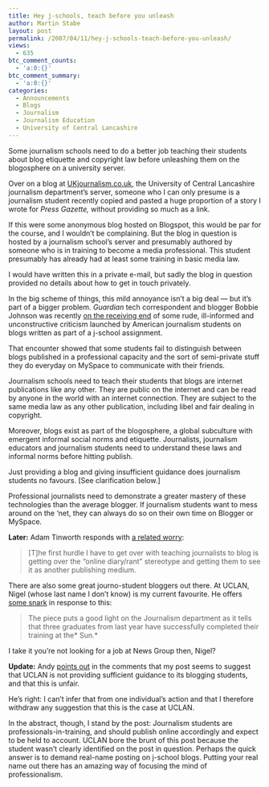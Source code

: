```yaml
---
title: Hey j-schools, teach before you unleash
author: Martin Stabe
layout: post
permalink: /2007/04/11/hey-j-schools-teach-before-you-unleash/
views:
  - 635
btc_comment_counts:
  - 'a:0:{}'
btc_comment_summary:
  - 'a:0:{}'
categories:
  - Announcements
  - Blogs
  - Journalism
  - Journalism Education
  - University of Central Lancashire
---
```

Some journalism schools need to do a better job teaching their students about blog etiquette and copyright law before unleashing them on the blogosphere on a university server.

Over on a blog at [UKjournalism.co.uk][1], the University of Central Lancashire journalism department&#8217;s server, someone who I can only presume is a journalism student recently copied and pasted a huge proportion of a story I wrote for *Press Gazette,* without providing so much as a link.

If this were some anonymous blog hosted on Blogspot, this would be par for the course, and I wouldn&#8217;t be complaining. But the blog in question is hosted by a journalism school&#8217;s server and presumably authored by someone who is in training to become a media professional. This student presumably has already had at least some training in basic media law.

I would have written this in a private e-mail, but sadly the blog in question provided no details about how to get in touch privately.

In the big scheme of things, this mild annoyance isn&#8217;t a big deal — but it&#8217;s part of a bigger problem. *Guardian* tech correspondent and blogger Bobbie Johnson was recently [on the receiving end][2] of some rude, ill-informed and unconstructive criticism launched by American journalism students on blogs written as part of a j-school assignment.

That encounter showed that some students fail to distinguish between blogs published in a professional capacity and the sort of semi-private stuff they do everyday on MySpace to communicate with their friends.

Journalism schools need to teach their students that blogs are internet publications like any other. They are public on the internet and can be read by anyone in the world with an internet connection. They are subject to the same media law as any other publication, including libel and fair dealing in copyright.

Moreover, blogs exist as part of the blogosphere, a global subculture with emergent informal social norms and etiquette. Journalists, journalism educators and journalism students need to understand these laws and informal norms before hitting publish.

Just providing a blog and giving insufficient guidance does journalism students no favours. [See clarification below.]

Professional journalists need to demonstrate a greater mastery of these technologies than the average blogger. If journalism students want to mess around on the &#8216;net, they can always do so on their own time on Blogger or MySpace.

**Later:** Adam Tinworth responds with [a related worry][3]:

> [T]he first hurdle I have to get over with teaching journalists to blog is getting over the &#8220;online diary/rant&#8221; stereotype and getting them to see it as another publishing medium.

There are also some great journo-student bloggers out there. At UCLAN, Nigel (whose last name I don&#8217;t know) is my current favourite. He offers [some snark][4] in response to this:

> The piece puts a good light on the Journalism department as it tells that three graduates from last year have successfully completed their training at the* Sun.*

I take it you&#8217;re not looking for a job at News Group then, Nigel?

**Update:** Andy [points out][5] in the comments that my post seems to suggest that UCLAN is not providing sufficient guidance to its blogging students, and that this is unfair. 

He&#8217;s right: I can&#8217;t infer that from one individual&#8217;s action and that I therefore withdraw any suggestion that this is the case at UCLAN.

In the abstract, though, I stand by the post: Journalism students are professionals-in-training, and should publish online accordingly and expect to be held to account. UCLAN bore the brunt of this post because the student wasn&#8217;t clearly identified on the post in question. Perhaps the quick answer is to demand real-name posting on j-school blogs. Putting your real name out there has an amazing way of focusing the mind of professionalism.

 [1]: http://ukjournalism.co.uk/blogs/
 [2]: http://www.bobbiejohnson.org/?p=788
 [3]: http://www.onemanandhisblog.com/archives/2007/04/hey_teacher_dont_leave_those_journo_kids_alone.html
 [4]: http://thoughtsofnigel.blogspot.com/2007/04/martin-stabe-is-little-angry-with.html
 [5]: http://www.martinstabe.com/blog/2007/04/11/hey-j-schools-teach-before-you-unleash/#16678